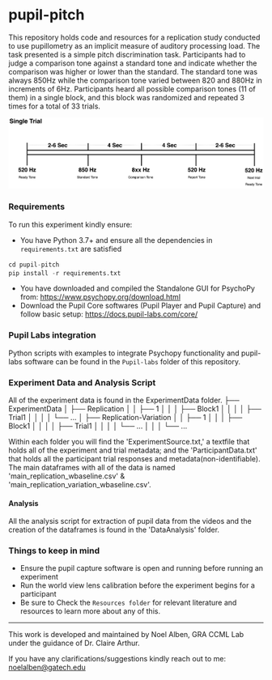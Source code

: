 # pupil-pitch
This repository holds code and resources for a replication study conducted to use pupillometry as an implicit measure of auditory processing load. The task presented is a simple pitch discrimination task. Participants had to judge a comparison tone against a standard tone and indicate whether the comparison was higher or lower than the standard. The standard tone was always 850Hz while the comparison tone varied between 820 and 880Hz in increments of 6Hz. Participants heard all possible comparison tones (11 of them) in a single block, and this block was randomized and repeated 3 times for a total of 33 trials.

![Flow Diagram](https://raw.githubusercontent.com/Computational-Cognitive-Musicology-Lab/pupil-pitch/main/images/TrialDiagram.png)
 
 ### Requirements
 To run this experiment kindly ensure:
-   You have Python 3.7+ and ensure all the dependencies in `requirements.txt` are satisfied 
 ```python
 cd pupil-pitch
pip install -r requirements.txt
```
-  You have downloaded and compiled the Standalone GUI for PsychoPy from:
https://www.psychopy.org/download.html
-  Download the Pupil Core softwares (Pupil Player and Pupil Capture) and follow basic setup:
https://docs.pupil-labs.com/core/

### Pupil Labs integration
Python scripts with examples to integrate Psychopy functionality and pupil-labs software can be found in the `Pupil-labs` folder of this repository.

### Experiment Data and Analysis Script 
All of the experiment data is found in the ExperimentData folder.
├── ExperimentData
│   ├── Replication
│   │   ├── 1
│   │   │   ├── Block1
│   │   │   │   ├── Trial1
│   │   │   │   └── ...
│   ├── Replication-Variation
│   │   ├── 1
│   │   │   ├── Block1
│   │   │   │   ├── Trial1
│   │   │   │   └── ...
│   │   │   └── ...



Within each folder you will find the 'ExperimentSource.txt,' a textfile that holds all of the experiment and trial metadata; and the 'ParticipantData.txt' that holds all the participant trial responses and metadata(non-identifiable). 
The main dataframes with all of the data is named 'main_replication_wbaseline.csv' & 'main_replication_variation_wbaseline.csv'.

#### Analysis
 All the analysis script for extraction of pupil data from the videos and the creation of the dataframes is found in the 'DataAnalysis' folder.

### Things to keep in mind
- Ensure the pupil capture software is open and running before running an experiment
- Run the world view lens calibration before the experiment begins for a participant 
- Be sure to Check the `Resources folder` for relevant literature and resources to learn more about any of this.

***
This work is developed and maintained by Noel Alben, GRA CCML Lab under the guidance of Dr. Claire Arthur.

If you have any clarifications/suggestions kindly reach out to me: noelalben@gatech.edu
